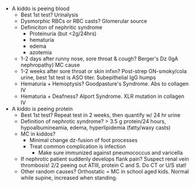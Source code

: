 - A kiddo is peeing blood
	- Best 1st test? Urinalysis
	- Dysmorphic RBCs or RBC casts? Glomerular source
	- Definiciton of nephritic syndrome
		- Proteinuria (but <2g/24hrs)
		- hematuria
		- edema
		- azotemia
	- 1-2 days after runny nose, sore throat & cough? Berger's Dz (IgA nephropathy) MC cause
	- 1-2 weeks after sore throat or skin infxn? Post-strep GN-smoky/cola urine, best 1st test is ASO titer. Subepithelial IgG humps
	- Hematuria + Hemoptysis? Goodpasture's Syndrome. Abs to collagen IV
	- Hematuria + Deafness? Alport Syndrome. XLR mutation in collagen IV
- A kiddo is peeing protein
	- Best 1st test? Repeat test in 2 weeks, then quantify w/ 24 hr urine
	- Definition of nephrotic syndrome? > 3.5 g protein/24 hours, hypoalbumineamia, edema, hyperlipidemia (fatty/waxy casts)
	- MC in kiddos?
		- Minimal change dz-fusion of foot processes
		- Treat common complication is infection
			- Make sure immunized against pneumococcus and varicella
	- If nephrotic patient suddenly develops flank pain? Suspect renal vein thrombosis! 2/2 peeing out ATIII, protein C and S. Do CT or U/S stat!
	- Other random causes? Orthostatic = MC in school aged kids. Normal while supine, increased when standing.